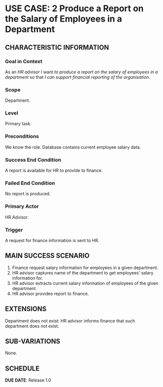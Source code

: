 # USE CASE: 2 Produce a Report on the Salary of Employees in a Department

## CHARACTERISTIC INFORMATION

### Goal in Context

As an *HR advisor* I want *to produce a report on the salary of employees in a department* so that *I can support financial reporting of the organisation.*

### Scope

Department.

### Level

Primary task.

### Preconditions

We know the role.  Database contains current employee salary data.

### Success End Condition

A report is available for HR to provide to finance.

### Failed End Condition

No report is produced.

### Primary Actor

HR Advisor.

### Trigger

A request for finance information is sent to HR.

## MAIN SUCCESS SCENARIO

1. Finance request salary information for employees in a given department.
2. HR advisor captures name of the department to get employees' salary information for.
3. HR advisor extracts current salary information of employees of the given department.
4. HR advisor provides report to finance.

## EXTENSIONS

Department does not exist:
  HR advisor informs finance that such department does not exist.

## SUB-VARIATIONS

None.

## SCHEDULE

**DUE DATE**: Release 1.0
